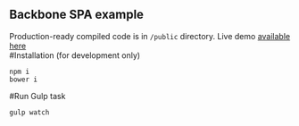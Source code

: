 ## Backbone SPA example
Production-ready compiled code is in `/public` directory. Live demo [available here](http://l9hmadtxc-site.htempurl.com)  
#Installation (for development only)
```
npm i
bower i
```
#Run Gulp task
```
gulp watch
```